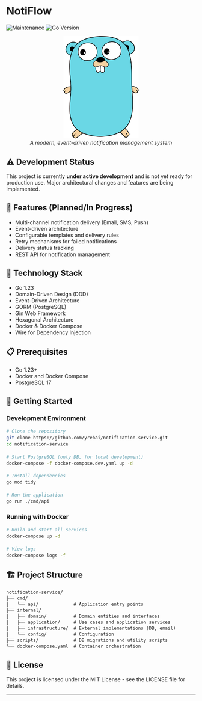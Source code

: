 # NotiFlow

![Maintenance](https://img.shields.io/badge/Status-Under%20Maintenance-yellow) ![Go Version](https://img.shields.io/badge/Go-1.23-blue)

<div align="center">
  <img src="https://raw.githubusercontent.com/golang-samples/gopher-vector/master/gopher.png" width="200">
  <br>
  <em>A modern, event-driven notification management system</em>
</div>

## ⚠️ Development Status

This project is currently **under active development** and is not yet ready for production use. Major architectural changes and features are being implemented.

## 🚀 Features (Planned/In Progress)

- Multi-channel notification delivery (Email, SMS, Push)
- Event-driven architecture
- Configurable templates and delivery rules
- Retry mechanisms for failed notifications
- Delivery status tracking
- REST API for notification management

## 🔧 Technology Stack

- Go 1.23
- Domain-Driven Design (DDD)
- Event-Driven Architecture
- GORM (PostgreSQL)
- Gin Web Framework
- Hexagonal Architecture
- Docker & Docker Compose
- Wire for Dependency Injection

## 📋 Prerequisites

- Go 1.23+
- Docker and Docker Compose
- PostgreSQL 17

## 🚀 Getting Started

### Development Environment

```bash
# Clone the repository
git clone https://github.com/yrebai/notification-service.git
cd notification-service

# Start PostgreSQL (only DB, for local development)
docker-compose -f docker-compose.dev.yaml up -d

# Install dependencies
go mod tidy

# Run the application
go run ./cmd/api
```

### Running with Docker

```bash
# Build and start all services
docker-compose up -d

# View logs
docker-compose logs -f
```

## 🏗️ Project Structure

```
notification-service/
├── cmd/
│   └── api/             # Application entry points
├── internal/
│   ├── domain/          # Domain entities and interfaces
│   ├── application/     # Use cases and application services
│   ├── infrastructure/  # External implementations (DB, email)
│   └── config/          # Configuration
├── scripts/             # DB migrations and utility scripts
└── docker-compose.yaml  # Container orchestration
```

## 📝 License

This project is licensed under the MIT License - see the LICENSE file for details.

---
